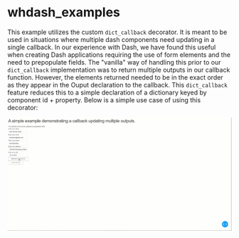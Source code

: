 # whdash_examples

This example utilizes the custom `dict_callback` decorator. It is meant to be used in situations where multiple dash components need updating in a single callback. In our experience with Dash, we have found this useful when creating Dash applications requiring the use of form elements and the need to prepopulate fields. The "vanilla" way of handling this prior to our `dict_callback` implementation was to return multiple outputs in our callback function. However, the elements returned needed to be in the exact order as they appear in the Ouput declaration to the callback. This `dict_callback` feature reduces this to a simple declaration of a dictionary keyed by component id + property. Below is a simple use case of using this decorator:


![](dict_callback.gif)

